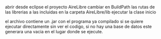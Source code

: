 abrir desde eclipse el proyecto AireLibre
cambiar en BuildPath las rutas de las librerias a las incluidas en la carpeta AireLibre/lib
ejecutar la clase inicio

el archivo contiene un .jar con el programa ya compilado si se quiere ejecutar directamente sin ver el codigo, si no hay una base de datos este generara una vacia en el lugar donde se ejecute.
